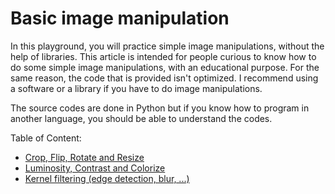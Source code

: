 # Basic image manipulation

In this playground, you will practice simple image manipulations, without the help of libraries. This article is intended for people curious to know how to do some simple image manipulations, with an educational purpose. For the same reason, the code that is provided isn't optimized. I recommend using a software or a library if you have to do image manipulations.

The source codes are done in Python but if you know how to program in another language, you should be able to understand the codes.

Table of Content:

- [Crop, Flip, Rotate and Resize](transform.md)
- [Luminosity, Contrast and Colorize](color.md)
- [Kernel filtering (edge detection, blur, ...)](edge.md)
